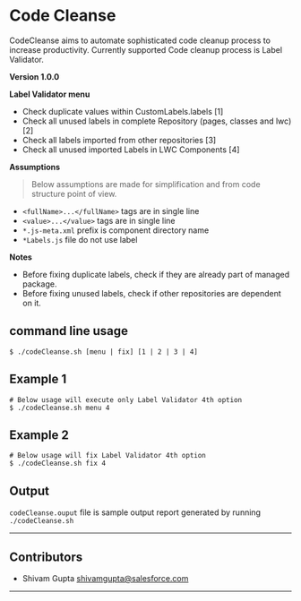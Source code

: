 # Code Cleanse
CodeCleanse aims to automate sophisticated code cleanup process to increase productivity.
Currently supported Code cleanup process is Label Validator.

**Version 1.0.0**

**Label Validator menu**
- Check duplicate values within CustomLabels.labels [1]
- Check all unused labels in complete Repository (pages, classes and lwc) [2]
- Check all labels imported from other repositories [3]
- Check all unused imported Labels in LWC Components [4]

**Assumptions**
> Below assumptions are made for simplification and from code structure point of view.

- `<fullName>...</fullName>` tags are in single line
- `<value>...</value>` tags are in single line
- `*.js-meta.xml` prefix is component directory name
- `*Labels.js` file do not use label

**Notes**
- Before fixing duplicate labels, check if they are already part of managed package.
- Before fixing unused labels, check if other repositories are dependent on it.

## command line usage

`$ ./codeCleanse.sh [menu | fix] [1 | 2 | 3 | 4]`

## Example 1


```#!/bin/sh
# Below usage will execute only Label Validator 4th option
$ ./codeCleanse.sh menu 4
```

## Example 2


```#!/bin/sh
# Below usage will fix Label Validator 4th option
$ ./codeCleanse.sh fix 4
```

## Output

`codeCleanse.ouput` file is sample output report generated by running `./codeCleanse.sh` 

---

## Contributors

- Shivam Gupta <shivamgupta@salesforce.com>

---
